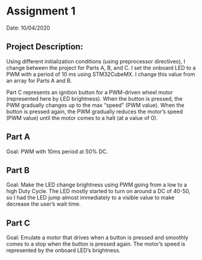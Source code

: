 # Assignment 1

Date: 10/04/2020


## Project Description:

Using different initialization conditions (using preprocessor directives), I change between the project for
Parts A, B, and C. I set the onboard LED to a PWM with a period of 10 ms using STM32CubeMX. I change
this value from an array for Parts A and B.

Part C represents an ignition button for a PWM-driven wheel motor (represented here by LED
brightness). When the button is pressed, the PWM gradually changes up to the max “speed” (PWM
value). When the button is pressed again, the PWM gradually reduces the motor’s speed (PWM value)
until the motor comes to a halt (at a value of 0).

## Part A
Goal: PWM with 10ms period at 50% DC.

## Part B
Goal: Make the LED change brightness using PWM going from a low to a high Duty Cycle. The LED mostly
started to turn on around a DC of 40-50, so I had the LED jump almost immediately to a visible value to
make decrease the user’s wait time.

## Part C
Goal: Emulate a motor that drives when a button is pressed and smoothly comes to a stop when the
button is pressed again. The motor’s speed is represented by the onboard LED’s brightness.
